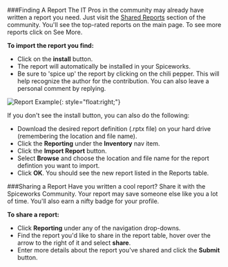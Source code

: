 ###Finding A Report
The IT Pros in the community may already have written a report you need. Just visit the [Shared Reports](http://community.spiceworks.com/reports) section of the community. You'll see the top-rated reports on the main page. To see more reports click on See More.

**To import the report you find:**

* Click on the **install** button.
* The report will automatically be installed in your Spiceworks.
* Be sure to 'spice up' the report by clicking on the chili pepper. This will help recognize the author for the contribution. You can also leave a personal comment by replying.


![Report Example](http://community.spiceworks.com/wiki_attachments/report12.png){: style="float:right;"}

If you don't see the install button, you can also do the following:

* Download the desired report definition (.rptx file) on your hard drive (remembering the location and file name).
* Click the **Reporting** under the **Inventory** nav item.
* Click the **Import Report** button.
* Select **Browse** and choose the location and file name for the report defintion you want to import.
* Click **OK**. You should see the new report listed in the Reports table.


###Sharing a Report
Have you written a cool report? Share it with the Spiceworks Community. Your report may save someone else like you a lot of time. You'll also earn a nifty badge for your profile.

**To share a report:**

* Click **Reporting** under any of the navigation drop-downs.
* Find the report you'd like to share in the report table, hover over the arrow to the right of it and select **share**.
* Enter more details about the report you've shared and click the **Submit** button.
